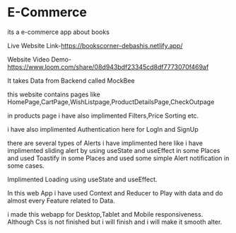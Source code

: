 # E-Commerce
 its a e-commerce app about books
 
 
 Live Website Link-https://bookscorner-debashis.netlify.app/
 
 Website Video Demo- https://www.loom.com/share/08d943bdf23345cd8df7773070f469af
 
 It takes Data from Backend called MockBee
 
 this website contains pages like HomePage,CartPage,WishListpage,ProductDetailsPage,CheckOutpage
 
 in products page i have also implimented Filters,Price Sorting etc.
 
 i have also implimented Authentication here for LogIn and SignUp
 
 there are several types of Alerts i have implimented here like i have implimented sliding alert by using useState and useEffect in some Places and used Toastify in   some Places and used some simple Alert notification  in some cases.
 
 Implimented Loading using useState and useEffect.
 
 In this web App i have used Context and Reducer to Play with data and do almost every Feature related to Data.
 
 i made this webapp for Desktop,Tablet and Mobile responsiveness.
 Although Css is not finished but i will finish and i will make it smooth alter.
